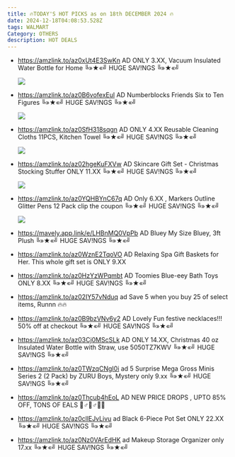 ```yaml
---
title: 🔥TODAY'S HOT PICKS as on 18th DECEMBER 2024 🔥
date: 2024-12-18T04:08:53.528Z
tags: WALMART
Category: OTHERS
description: HOT DEALS
---
```

* https://amzlink.to/az0xUt4E3SwKn   AD
  ONLY 3.XX,  Vacuum Insulated Water Bottle for Home
  ╚»★«╝ HUGE SAV!NGS ╚»★«╝   <!--StartFragment-->

  ![](https://m.media-amazon.com/images/I/51nCBBHatHL._AC_SL1500_.jpg)

  <!--EndFragment-->
* https://amzlink.to/az0B6vofexEul   AD
  Numberblocks Friends Six to Ten Figures
  ╚»★«╝ HUGE SAV!NGS ╚»★«╝   <!--StartFragment-->

  ![](https://m.media-amazon.com/images/I/71c8reicEYL._AC_SL1500_.jpg)

  <!--EndFragment-->
* https://amzlink.to/az0SfH318sqgn   AD
  ONLY 4.XX Reusable Cleaning Cloths 11PCS, Kitchen Towel
  ╚»★«╝ HUGE SAV!NGS ╚»★«╝   <!--StartFragment-->

  ![](https://m.media-amazon.com/images/I/81zUhP29HWL._AC_SL1500_.jpg)

  <!--EndFragment-->
* https://amzlink.to/az02hgeKuFXVw   AD
  Skincare Gift Set - Christmas Stocking Stuffer ONLY 11.XX
  ╚»★«╝ HUGE SAV!NGS ╚»★«╝   <!--StartFragment-->

  ![](https://m.media-amazon.com/images/I/71NxQ8qyZPL._SL1500_.jpg)

  <!--EndFragment-->
* https://amzlink.to/az0YQHBYnC67q   AD
  Only 6.XX , Markers Outline Glitter Pens 12 Pack
  clip the coupon 
  ╚»★«╝ HUGE SAV!NGS ╚»★«╝   <!--StartFragment-->

  ![](https://m.media-amazon.com/images/I/81N9ntcIkeL._AC_SL1500_.jpg)

  <!--EndFragment-->
* https://mavely.app.link/e/LHBnMQ0VpPb   AD
  Bluey My Size Bluey, 3ft Plush
  ╚»★«╝ HUGE SAV!NGS ╚»★«╝   
* https://amzlink.to/az0WznE2TqoVO   AD
  Relaxing Spa Gift Baskets for Her. This whole gift set is ONLY 9.XX 
* https://amzlink.to/az0HzYzWPqmbt   AD
  Toomies Blue-eey Bath Toys ONLY 8.XX
  ╚»★«╝ HUGE SAV!NGS ╚»★«╝   
* https://amzlink.to/az02IY57vNduq   ad
  Save 5 when you buy 25 of select items, Runnn 🔥🔥
* https://amzlink.to/az0B9bzVNv6y2   AD
  Lovely Fun festive necklaces!!! 
  50% off at checkout
  ╚»★«╝ HUGE SAV!NGS ╚»★«╝   
* https://amzlink.to/az03Cj0MScSLk   AD
  ONLY 14.XX,  Christmas 40 oz Insulated Water Bottle with Straw, use 5050TZ7KWV
  ╚»★«╝ HUGE SAV!NGS ╚»★«╝   
* https://amzlink.to/az0TWzqCNgI0i   ad
  5 Surprise Mega Gross Minis Series 2 (2 Pack) by ZURU Boys, Mystery only 9.xx
  ╚»★«╝ HUGE SAV!NGS ╚»★«╝   
* https://amzlink.to/az0Thcub4hEoL           AD
  NEW PRICE DROPS , UPTO 85% OFF, TONS OF EALS 🏃♂🏃♂🎁🎁
* https://amzlink.to/az0cllEJvLivu     ad
  Black 6-Piece Pot Set  ONLY 22.XX
  ╚»★«╝ HUGE SAV!NGS ╚»★«╝   
* https://amzlink.to/az0Nz0VArEdHK   ad
   Makeup Storage Organizer  only 17.xx
  ╚»★«╝ HUGE SAV!NGS ╚»★«╝